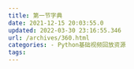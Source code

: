 ```yaml
---
title: 第一节字典
date: 2021-12-15 20:03:55.0
updated: 2022-03-30 23:16:55.346
url: /archives/360.html
categories: - Python基础视频回放资源
tags: 
---
```


